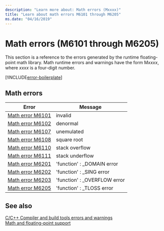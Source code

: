 ```yaml
---
description: "Learn more about: Math errors (Mxxxx)"
title: "Learn about math errors M6101 through M6205"
ms.date: "04/16/2019"
---
```

# Math errors (M6101 through M6205)

This section is a reference to the errors generated by the runtime floating-point math library. Math runtime errors and warnings have the form M*xxxx*, where *xxxx* is a four-digit number.

[!INCLUDE[error-boilerplate](../includes/error-boilerplate.md)]

## Math errors

| Error | Message |
|--|--|
| [Math error M6101](math-error-m6101.md) | invalid |
| [Math error M6102](math-error-m6102.md) | denormal |
| [Math error M6107](math-error-m6107.md) | unemulated |
| [Math error M6108](math-error-m6108.md) | square root |
| [Math error M6110](math-error-m6110.md) | stack overflow |
| [Math error M6111](math-error-m6111.md) | stack underflow |
| [Math error M6201](math-error-m6201.md) | 'function' : _DOMAIN error |
| [Math error M6202](math-error-m6202.md) | 'function' : _SING error |
| [Math error M6203](math-error-m6203.md) | 'function' : _OVERFLOW error |
| [Math error M6205](math-error-m6205.md) | 'function' : _TLOSS error |

## See also

[C/C++ Compiler and build tools errors and warnings](../compiler-errors-1/c-cpp-build-errors.md)\
[Math and floating-point support](../../c-runtime-library/floating-point-support.md)
